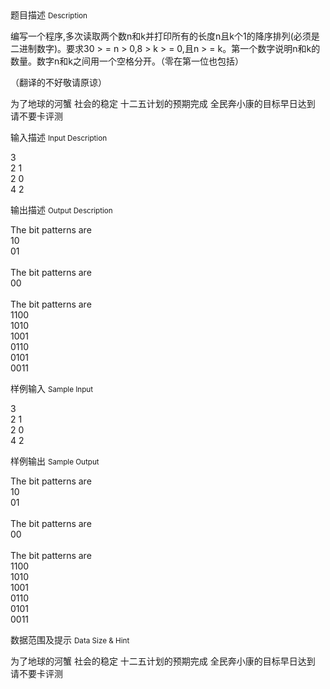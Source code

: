 <div class="panel panel-default">
<div class="area-title">
<span>
题目描述
<small>Description</small>
</span></div>
<div class="panel-body">

<p><span>编写一个程序</span><span>,</span><span>多次读取两个数</span><span>n</span><span>和</span><span>k</span><span>并打印所有的长度</span><span>n</span><span>且</span><span>k</span><span>个</span><span>1</span><span>的降序排列</span><span>(</span><span>必须是二进制数字</span><span>)</span><span>。要求</span><span>30 &gt; = n &gt; 0,8 &gt; k &gt; = 0,</span><span>且</span><span>n &gt; = k</span><span>。第一个数字说明</span><span>n</span><span>和</span><span>k</span><span>的数量。数字</span><span>n</span><span>和</span><span>k</span><span>之间用一个空格分开。（零在第一位也包括）</span></p>
<p><span>（翻译的不好敬请原谅）</span></p>
<p><span>为了地球的河蟹 社会的稳定 十二五计划的预期完成 全民奔小康的目标早日达到 请不要卡评测</span></p>

</div>
</div>

<div class="panel panel-default">
<div class="area-title">
<span>
输入描述
<small>Input Description</small>
</span></div>
<div class="panel-body">
<p>3 <br>2 1 <br>2 0<br>4 2</p>

</div>
</div>
<div  class="panel panel-default">
<div class="area-title">
<span>
输出描述
<small>Output Description</small>
</span></div>
<div class="panel-body">

<p>The bit patterns are<br />10<br />01<br /> <br />The bit patterns are<br />00<br /> <br />The bit patterns are<br />1100<br />1010<br />1001<br />0110<br />0101<br />0011</p>

</div>
</div>


<div class="panel panel-default">
<div class="area-title">
<span>
样例输入
<small>Sample Input</small>
</span></div>
<div class="panel-body">
<p>3 <br>2 1 <br>2 0<br>4 2</p>

</div>
</div>

<div class="panel panel-default">
<div class="area-title">
<span>
样例输出
<small>Sample Output</small>
</span></div>
<div class="panel-body">
<p>The bit patterns are<br>10<br>01<br> <br>The bit patterns are<br>00<br> <br>The bit patterns are<br>1100<br>1010<br>1001<br>0110<br>0101<br>0011</p>

</div>
</div>

<div class="panel panel-default">
<div class="area-title">
<span>
数据范围及提示
<small>Data Size & Hint</small>
</span></div>
<div class="panel-body">
<p>为了地球的河蟹 社会的稳定 十二五计划的预期完成 全民奔小康的目标早日达到 请不要卡评测</p>
</div>
</div>